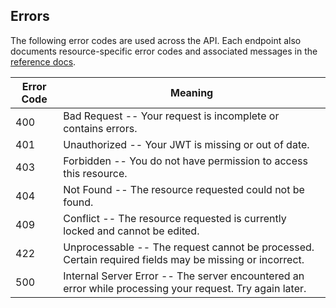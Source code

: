 ## Errors

The following error codes are used across the API. Each endpoint also documents resource-specific error codes and associated messages in the [reference docs](/reference.html).

Error Code | Meaning
---------- | -------
400 | Bad Request -- Your request is incomplete or contains errors.
401 | Unauthorized -- Your JWT is missing or out of date.
403 | Forbidden -- You do not have permission to access this resource.
404 | Not Found -- The resource requested could not be found.
409 | Conflict -- The resource requested is currently locked and cannot be edited.
422 | Unprocessable -- The request cannot be processed. Certain required fields may be missing or incorrect.
500 | Internal Server Error -- The server encountered an error while processing your request. Try again later.
